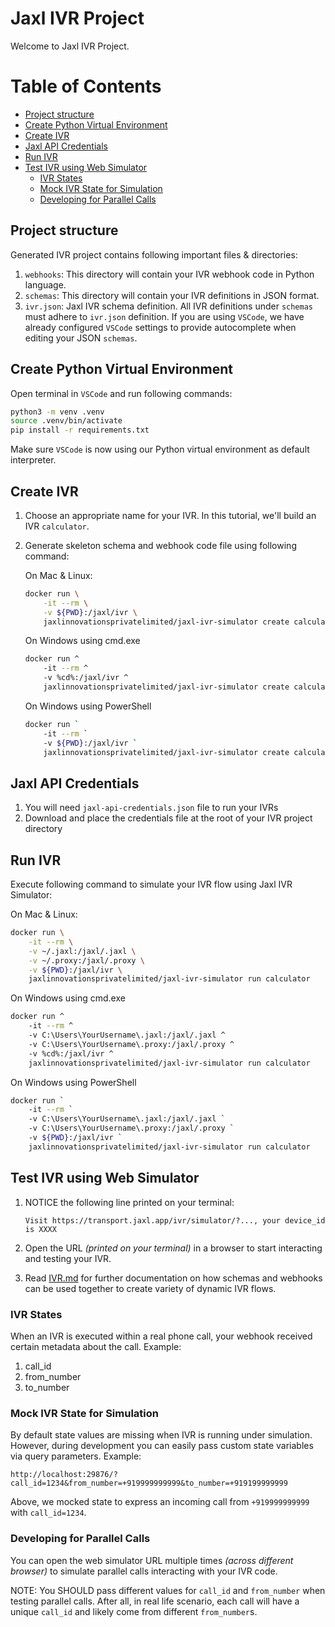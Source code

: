 # Jaxl IVR Project

Welcome to Jaxl IVR Project.

# Table of Contents

- [Project structure](#project-structure)
- [Create Python Virtual Environment](#create-python-virtual-environment)
- [Create IVR](#create-ivr)
- [Jaxl API Credentials](#jaxl-api-credentials)
- [Run IVR](#run-ivr)
- [Test IVR using Web Simulator](#test-ivr-using-web-simulator)
  - [IVR States](#ivr-states)
  - [Mock IVR State for Simulation](#mock-ivr-state-for-simulation)
  - [Developing for Parallel Calls](#developing-for-parallel-calls)

## Project structure

Generated IVR project contains following important files & directories:

1. `webhooks`: This directory will contain your IVR webhook code in Python language.
2. `schemas`: This directory will contain your IVR definitions in JSON format.
3. `ivr.json`: Jaxl IVR schema definition. All IVR definitions under `schemas` must adhere to `ivr.json` definition. If you are using `VSCode`, we have already configured `VSCode` settings to provide autocomplete when editing your JSON `schemas`.

## Create Python Virtual Environment

Open terminal in `VSCode` and run following commands:

```bash
python3 -m venv .venv
source .venv/bin/activate
pip install -r requirements.txt
```

Make sure `VSCode` is now using our Python virtual environment as default interpreter.

## Create IVR

1. Choose an appropriate name for your IVR. In this tutorial, we'll build an IVR `calculator`.
2. Generate skeleton schema and webhook code file using following command:

   On Mac & Linux:

   ```bash
   docker run \
       -it --rm \
       -v ${PWD}:/jaxl/ivr \
       jaxlinnovationsprivatelimited/jaxl-ivr-simulator create calculator
   ```

   On Windows using cmd.exe

   ```bash
   docker run ^
       -it --rm ^
       -v %cd%:/jaxl/ivr ^
       jaxlinnovationsprivatelimited/jaxl-ivr-simulator create calculator
   ```

   On Windows using PowerShell

   ```bash
   docker run `
       -it --rm `
       -v ${PWD}:/jaxl/ivr `
       jaxlinnovationsprivatelimited/jaxl-ivr-simulator create calculator
   ```

## Jaxl API Credentials

1. You will need `jaxl-api-credentials.json` file to run your IVRs
2. Download and place the credentials file at the root of your IVR project directory

## Run IVR

Execute following command to simulate your IVR flow using Jaxl IVR Simulator:

On Mac & Linux:

```bash
docker run \
    -it --rm \
    -v ~/.jaxl:/jaxl/.jaxl \
    -v ~/.proxy:/jaxl/.proxy \
    -v ${PWD}:/jaxl/ivr \
    jaxlinnovationsprivatelimited/jaxl-ivr-simulator run calculator
```

On Windows using cmd.exe

```bash
docker run ^
    -it --rm ^
    -v C:\Users\YourUsername\.jaxl:/jaxl/.jaxl ^
    -v C:\Users\YourUsername\.proxy:/jaxl/.proxy ^
    -v %cd%:/jaxl/ivr ^
    jaxlinnovationsprivatelimited/jaxl-ivr-simulator run calculator
```

On Windows using PowerShell

```bash
docker run `
    -it --rm `
    -v C:\Users\YourUsername\.jaxl:/jaxl/.jaxl `
    -v C:\Users\YourUsername\.proxy:/jaxl/.proxy `
    -v ${PWD}:/jaxl/ivr `
    jaxlinnovationsprivatelimited/jaxl-ivr-simulator run calculator
```

## Test IVR using Web Simulator

1. NOTICE the following line printed on your terminal:

   `Visit https://transport.jaxl.app/ivr/simulator/?..., your device_id is XXXX`

2. Open the URL _(printed on your terminal)_ in a browser to start interacting and testing your IVR.

3. Read [IVR.md](./IVR.md) for further documentation on how schemas and webhooks can be used together to create variety of dynamic IVR flows.

### IVR States

When an IVR is executed within a real phone call, your webhook received certain metadata about the call. Example:

1. call_id
2. from_number
3. to_number

### Mock IVR State for Simulation

By default state values are missing when IVR is running under simulation. However, during development you can easily pass custom state variables via query parameters. Example:

`http://localhost:29876/?call_id=1234&from_number=+919999999999&to_number=+919199999999`

Above, we mocked state to express an incoming call from `+919999999999` with `call_id=1234`.

### Developing for Parallel Calls

You can open the web simulator URL multiple times _(across different browser)_ to simulate parallel calls interacting with your IVR code.

NOTE: You SHOULD pass different values for `call_id` and `from_number` when testing parallel calls. After all, in real life scenario, each call will have a unique `call_id` and likely come from different `from_number`s.
